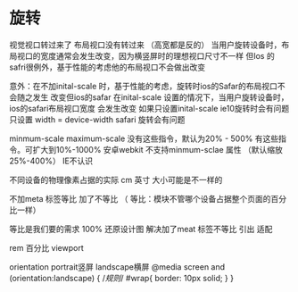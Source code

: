 # 旋转
   视觉视口转过来了
   布局视口没有转过来 （高宽都是反的）
   当用户旋转设备时，布局视口的宽度通常会发生改变，因为横竖屏时的理想视口尺寸不一样
   但Ios 的safri很例外，基于性能的考虑他的布局视口不会做出改变
   
   意外：在不加inital-scale 时，基于性能的考虑，旋转时ios的Safar的布局视口不会随之发生
   改变但ios的safar 在inital-scale 设置的情况下，当用户旋转设备时，ios的safari布局视口宽度   会发生改变
   如果只设置inital-scale ie10旋转时会有问题
   只设置 width = device-width safari 旋转会有问题
   
   minmum-scale maximum-scale 
   没有这些指令，默认为20% - 500%
   有这些指令。可扩大到10%-1000%
   安卓webkit 不支持minmum-sclae 属性 （默认缩放25%-400%）
   IE不认识



不同设备的物理像素占据的实际 cm 英寸 大小可能是不一样的

不加meta 标签等比  加了不等比  （ 等比：模块不管哪个设备占据整个页面的百分比一样）

等比是我们要的需求 100% 还原设计图 
解决加了meat 标签不等比  引出  适配

rem  百分比  viewport 

orientation       portrait竖屏
                        landscape横屏
@media screen and (orientation:landscape) {
                /*规则*/
                #wrap{
                    border: 10px solid;
                }
            }